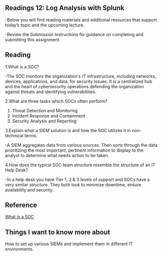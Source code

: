 ## Readings 12: Log Analysis with Splunk

-Below you will find reading materials and additional resources that support today’s topic and the upcoming lecture.

-Review the Submission Instructions for guidance on completing and submitting this assignment.

## Reading

1.What is a SOC?

-The SOC monitors the organization's IT infrastructure, including networks, devices, applications, and data, for security issues. It is a centralized hub and the heart of cybersecurity operations defending the organization against threats and identifying vulnerabilities.

2.What are three tasks which SOCs often perform?

1. Threat Detection and Monitoring
2. Incident Response and Containment
3. Security Analysis and Reporting

3.Explain what a SIEM solution is and how the SOC utilizes it in non-technical terms.

-A SIEM aggregates data from various sources. Then sorts through the data prioritizing the most important, pertinent information to display to the analyst to determine what needs action to be taken.

4.How does the typical SOC team structure resemble the structure of an IT Help Desk?

-In a help desk you have Tier 1, 2 & 3 levels of support and SOCs have a very similar structure. They both look to minimize downtime, ensure availability and security.

## Reference

[What is a SOC](https://www.splunk.com/en_us/data-insider/what-is-a-security-operations-center.html) 

## Things I want to know more about

How to set up various SIEMs and implement them in different IT environments.
